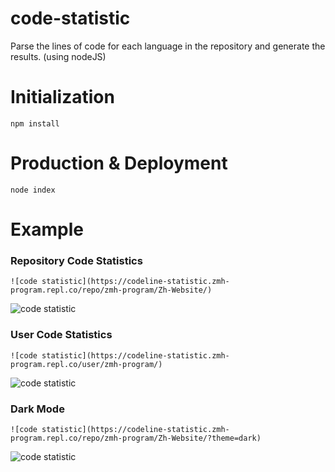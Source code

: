 # code-statistic
Parse the lines of code for each language in the repository and generate the results. (using nodeJS)


# Initialization
```shell
npm install
```

# Production & Deployment
```shell
node index
```

# Example

### Repository Code Statistics
```
![code statistic](https://codeline-statistic.zmh-program.repl.co/repo/zmh-program/Zh-Website/)
```
![code statistic](https://codeline-statistic.zmh-program.repl.co/repo/zmh-program/Zh-Website/)

### User Code Statistics
```
![code statistic](https://codeline-statistic.zmh-program.repl.co/user/zmh-program/)
```
![code statistic](https://codeline-statistic.zmh-program.repl.co/user/zmh-program/)

### Dark Mode
```
![code statistic](https://codeline-statistic.zmh-program.repl.co/repo/zmh-program/Zh-Website/?theme=dark)
```
![code statistic](https://codeline-statistic.zmh-program.repl.co/repo/zmh-program/Zh-Website/?theme=dark)
